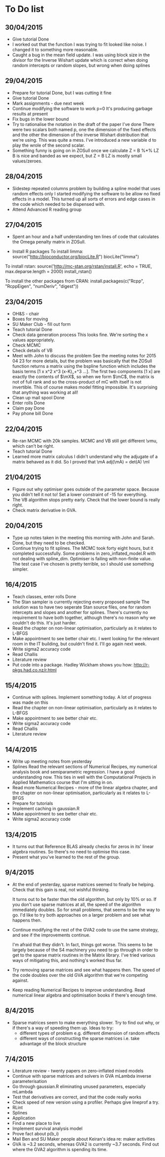 To Do list
==========

30/04/2015
----------
- Give tutorial
	Done
- I worked out that the function I was trying to fit looked like noise. I changed it to
	something more reasonable.
- Caught a bug in the mean field update. I was using block size in the divisor for the Inverse
	Wishart update which is correct when doing random intercepts or random slopes, but wrong when 
	doing splines

29/04/2015
----------
- Prepare for tutorial
	Done, but I was cutting it fine
- Give tutorial
	Done
- Mark assignments - due next week
- Continue modifying the software to work p=0
	It's producing garbage results at present
- Fix bugs in the lower bound
- Try to rationalise the notation in the draft of the paper I've done
	There were two scalars both named p, one the dimension of the fixed effects and the other
	the dimension of the inverse Wishart distribution that we're using. This was quite a mess.
	I've introduced a new variable d to play the wrole of the second scalar.
- Something funny is going on in ZOSull once we calculate Z = B %*% LZ
	B is nice and banded as we expect, but Z = B LZ is mostly small values/zeroes.


28/04/2015
----------
- Sidestep repeated columns problem by building a spline model that uses random effects
	only
	I started modifying the software to be allow no fixed effects in a model. This turned up
	all sorts of errors and edge cases in the code which needed to be dispensed with.
- Attend Advanced R reading group

27/04/2015
----------
- Spent an hour and a half understanding ten lines of code that calculates the Omega
	penalty matrix in ZOSull.

- Install R packages
To install limma:
source("http://bioconductor.org/biocLite.R")
biocLite("limma")

To install rstan:
source('http://mc-stan.org/rstan/install.R', echo = TRUE, max.deparse.length = 2000)
install_rstan()

To install the other packages from CRAN:
install.packages(c("Rcpp", "RcppEigen", "numDeriv", "digest"))

23/04/2015
----------
- OH&S - chair
- Boxes for moving
- SU Maker Club - fill out form
- Teach tutorial
	Done
- Check data generation process
	This looks fine. We're sorting the x values appropriately.
- Check MCMC
- Check details of VB
- Meet with John to discuss the problem
	See the meeting notes for 2015 04 23 for more details, but the problem was basically that
	the ZOSull function returns a matrix using the bspline function which includes the basis
	terms [1 x x^2 x^3 (x-K)_+^3 ...]. The first two components [1 x] are exactly the contents
	of $\mX$, so when we form $\mC$, the matrix is not of full rank and so the cross-product
	of mC with itself is not invertible. This of course makes model fitting impossible. It's
	surprising that anything was working at all!
- Clean up mail spool
	Done
- Enter rolls
	Done
- Claim pay
	Done
- Pay phone bill
	Done
	
22/04/2015
----------
- Re-ran MCMC with 20k samples. MCMC and VB still get different \vmu, which can't
	be right.
- Teach tutorial
	Done
- Learned more matrix calculus
	I didn't understand why the adjugate of a matrix behaved as it did. So I proved that
	\mA adj(\mA) = det(A) \mI

21/04/2015
----------
- Figure out why optimiser goes outside of the parameter space.
	Because you didn't tell it not to! Set a lower constraint of -15 for
	everything.
- The VB algorithm stops pretty early. Check that the lower bound is
	really right.
- Check matrix derivative in GVA.

20/04/2015
----------
- Type up notes taken in the meeting this morning with John and Sarah.
	Done, but they need to be checked.
- Continue trying to fit splines.
	The MCMC took forty eight hours, but it completed successfully. Some problems in
	zero_inflated_model.R with not dealing with spline_dim.
	Optimiser is failing with non-finite value.
	The test case I've chosen is pretty terrible, so I should use something simpler.

16/4/2015
---------
- Teach classes, enter rolls
	Done
- The Stan sampler is currently rejecting every proposed sample
	The solution was to have two seperate Stan source files, one for random intercepts and slopes
	and another for splines. There's currently no requirement to have both together, although
	there's no reason why we couldn't do this. It's just harder.
- Read the chapter on non-linear optimisation, particularly as it relates to
	L-BFGS
- Make appointment to see better chair etc.
	I went looking for the relevant room in the IT building, but couldn't find it. I'll go again
	next week.
- Write sigma2 accuracy code
- Read Challis
- Literature review
- Put code into a package. Hadley Wickham shows you how:
	http://r-pkgs.had.co.nz/r.html

15/4/2015
---------
- Continue with splines. Implement something today. A lot of progress was
	made on this
- Read the chapter on non-linear optimisation, particularly as it relates to
	L-BFGS
- Make appointment to see better chair etc.
- Write sigma2 accuracy code
- Read Challis
- Literature review

14/4/2015
---------
- Write up meeting notes from yesterday
- Splines
	Read the relevant sections of Numerical Recipes, my numerical analysis book and 
	semiparametric regression. I have a good understanding now. This ties in well with
	the Computational Projects in Applied Mathematics course that I'm sitting in on.
- Read more Numerical Recipes - more of the linear algebra chapter, and the
	chapter on non-linear optimisation, particularly as it relates to L-BFGS
- Prepare for tutorials
- Implement caching in gaussian.R
- Make appointment to see better chair etc.
- Write sigma2 accuracy code

13/4/2015
---------
- It turns out that Reference BLAS already checks for zeros in its' linear algebra routines.
	So there's no need to optimise this case.
- Present what you've learned to the rest of the group.

9/4/2015
--------
- At the end of yesterday, sparse matrices seemed to finally be helping. Check that this gain is 
	real, not wishful thinking.

	It turns out to be faster than the old algorithm, but only by 10% or so. If you don't use sparse
	matrices at all, the speed of the algorithm immediately doubles. So for small problems, that
	seems to be the way to go. I'd like to try both approaches on a larger problem and see what happens then.

- Continue modifying the rest of the GVA2 code to use the same strategy, and see if the 
	improvements continue.

	I'm afraid that they didn't. In fact, things got worse. This seems to be largely because of the
	S4 machinery you need to go through in order to get to the sparse matrix routines in the Matrix 
	library. I've tried various ways of mitigating this, and nothing's worked thus far.

- Try removing sparse matrices and see what happens then.
	The speed of the code doubles over the old GVA algorithm that we're competing against.

- Keep reading Numerical Recipes to improve understanding. Read numerical linear algebra and 
	optimisation books if there's enough time.


8/4/2015
--------
- Sparse matrices seem to make everything slower. Try to find out why, or if there's a way of 
	speeding them up.
	Ideas to try:
	- different types of problem e.g. different dimension of random effects
	- different ways of constructing the sparse matrices i.e. take advantage of the block structure

7/4/2015
--------
- Literature review - twenty papers on zero-inflated mixed models
- Continue with sparse matrices and solvers in GVA mLambda inverse parameterisation
- Go through gaussian.R eliminating unused parameters, especially mLambda
- Test that derivatives are correct, and that the code really works
- Check speed of new version using a profiler. Perhaps give lineprof a try.
- RLint
- Splines
- Application
- Find a new place to live
- Implement survival analysis model
- Prove fact about p(b_i)
- Mail Ben and SU Maker people about Keiran's idea re: maker activities
- GVA is ~3.2 seconds, whereas GVA2 is currently ~3.7 seconds. Find out where the GVA2 algorithm
  is spending its time.
